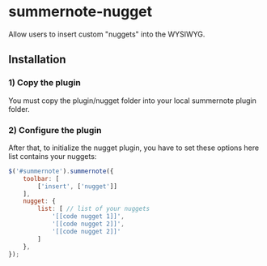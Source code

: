 summernote-nugget
=============

Allow users to insert custom "nuggets" into the WYSIWYG.


Installation
-------------

### 1) Copy the plugin

You must copy the plugin/nugget folder into your local summernote plugin folder.

### 2) Configure the plugin

After that, to initialize the nugget plugin, you have to set these options here list contains your nuggets:

``` js
$('#summernote').summernote({
    toolbar: [
        ['insert', ['nugget']]
    ],
    nugget: {
        list: [ // list of your nuggets
            '[[code nugget 1]]',
            '[[code nugget 2]]',
            '[[code nugget 2]]'
        ]
    },
});
```